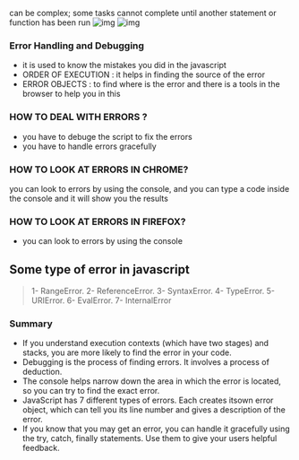  can be complex; some tasks cannot complete until another statement or function has been run
![img](../images/read10.1.png)
![img](../images/read10.2.png)

### Error Handling and Debugging

* it is used to know the mistakes you did in the javascript
* ORDER OF EXECUTION : it helps in finding the source of the error
* ERROR OBJECTS : to find where is the error and there is a tools in the browser to help you in this

### HOW TO DEAL WITH ERRORS ?

* you have to debuge the script to fix the errors
* you have to handle errors gracefully
### HOW TO LOOK AT ERRORS IN CHROME?

you can look to errors by using the console, and you can type a code inside the console and it will show you the results

### HOW TO LOOK AT ERRORS IN FIREFOX?

* you can look to errors by using the console

## Some type  of error  in javascript  
>1- RangeError. 
>2-  ReferenceError.
>3-  SyntaxError. 
>4- TypeError. 
>5- URIError. 
>6- EvalError. 
>7- InternalError

### Summary
* If you understand execution contexts (which have two stages) and stacks, you are more likely to find the error in your code. 
* Debugging is the process of finding errors. It involves a process of deduction. 
* The console helps narrow down the area in which the error is located, so you can try to find the exact error. 
* JavaScript has 7 different types of errors. Each creates itsown error object, which can tell you its line number and gives a description of the error. 
* If you know that you may get an error, you can handle it gracefully using the try, catch, finally statements. Use them to give your users helpful feedback.